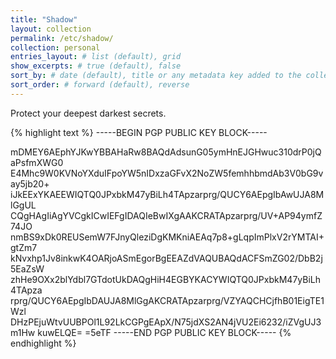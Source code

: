 ```yaml
---
title: "Shadow"
layout: collection
permalink: /etc/shadow/
collection: personal
entries_layout: # list (default), grid
show_excerpts: # true (default), false
sort_by: # date (default), title or any metadata key added to the collection's documents
sort_order: # forward (default), reverse
---
```

Protect your deepest darkest secrets.

{% highlight text %}
-----BEGIN PGP PUBLIC KEY BLOCK-----

mDMEY6AEphYJKwYBBAHaRw8BAQdAdsunG05ymHnEJGHwuc310drP0jQaPsfmXWG0
E4Mhc9W0KVNoYXduIFpoYW5nIDxzaGFvX2NoZW5femhhbmdAb3V0bG9vay5jb20+
iJkEExYKAEEWIQTQ0JPxbkM47yBiLh4TApzarprg/QUCY6AEpgIbAwUJA8MlGgUL
CQgHAgIiAgYVCgkICwIEFgIDAQIeBwIXgAAKCRATApzarprg/UV+AP94ymfZ74JO
nmBS9xDk0REUSemW7FJnyQleziDgKMKniAEAq7p8+gLqpImPlxV2rYMTAI+gtZm7
kNvxhp1Jv8inkwK4OARjoASmEgorBgEEAZdVAQUBAQdACFSmZG02/DbB2j5EaZsW
zhHe9OXx2blYdbl7GTdotUkDAQgHiH4EGBYKACYWIQTQ0JPxbkM47yBiLh4TApza
rprg/QUCY6AEpgIbDAUJA8MlGgAKCRATApzarprg/VZYAQCHCjfhB01EigTE1Wzl
DHzPEjuWtvUUBPOl1L92LkCGPgEApX/N75jdXS2AN4jVU2Ei6232/iZVgUJ3m1Hw
kuwELQE=
=5eTF
-----END PGP PUBLIC KEY BLOCK-----
{% endhighlight %}
